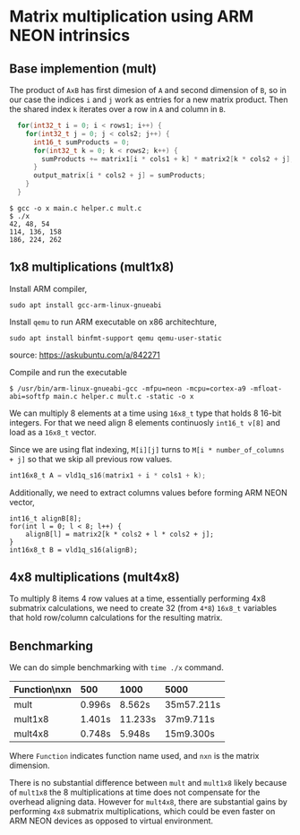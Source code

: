 # Matrix multiplication using ARM NEON intrinsics

## Base implemention (mult)

The product of `AxB` has first dimesion of `A` and second dimension of `B`, so in our case the indices `i` and `j` work as entries for a new matrix product. Then the shared index `k` iterates over a row in `A` and column in `B`.

```c
  for(int32_t i = 0; i < rows1; i++) {
	for(int32_t j = 0; j < cols2; j++) {
	  int16_t sumProducts = 0;
	  for(int32_t k = 0; k < rows2; k++) {
		sumProducts += matrix1[i * cols1 + k] * matrix2[k * cols2 + j];
	  }
	  output_matrix[i * cols2 + j] = sumProducts;
	}
  }
```

```
$ gcc -o x main.c helper.c mult.c
$ ./x
42, 48, 54
114, 136, 158
186, 224, 262
```

## 1x8 multiplications (mult1x8)

Install ARM compiler,

```
sudo apt install gcc-arm-linux-gnueabi
```

Install `qemu` to run ARM executable on x86 architechture,

```
sudo apt install binfmt-support qemu qemu-user-static
```
source: https://askubuntu.com/a/842271

Compile and run the executable

```
$ /usr/bin/arm-linux-gnueabi-gcc -mfpu=neon -mcpu=cortex-a9 -mfloat-abi=softfp main.c helper.c mult.c -static -o x
```


We can multiply 8 elements at a time using `16x8_t` type that holds 8 16-bit integers. For that we need align 8 elements continuosly `int16_t v[8]` and load as a `16x8_t` vector.

Since we are using flat indexing, `M[i][j]` turns to `M[i * number_of_columns + j]` so that we skip all previous row values.
```c
int16x8_t A = vld1q_s16(matrix1 + i * cols1 + k);
```

Additionally, we need to extract columns values before forming ARM NEON vector,

```
int16_t alignB[8];
for(int l = 0; l < 8; l++) {
	alignB[l] = matrix2[k * cols2 + l * cols2 + j];
}
int16x8_t B = vld1q_s16(alignB);
```

## 4x8 multiplications (mult4x8)

To multiply 8 items 4 row values at a time, essentially performing 4x8 submatrix calculations, we need to create 32 (from `4*8`) `16x8_t` variables that hold row/column calculations for the resulting matrix.

## Benchmarking

We can do simple benchmarking with `time ./x` command.

|Function\nxn| 500 | 1000 | 5000 |
|:---        |:---    |:--     |:--- |
|mult        | 0.996s | 8.562s | 35m57.211s |
|mult1x8     | 1.401s | 11.233s | 37m9.711s |
|mult4x8     | 0.748s | 5.948s | 15m9.300s  |

Where `Function` indicates function name used, and `nxn` is the matrix dimension.

There is no substantial difference between `mult` and `mult1x8` likely because of `mult1x8` the 8 multiplications at time does not compensate for the overhead aligning data. However for `mult4x8`, there are substantial gains by performing `4x8` submatrix multiplications, which could be even faster on ARM NEON devices as opposed to virtual environment.
